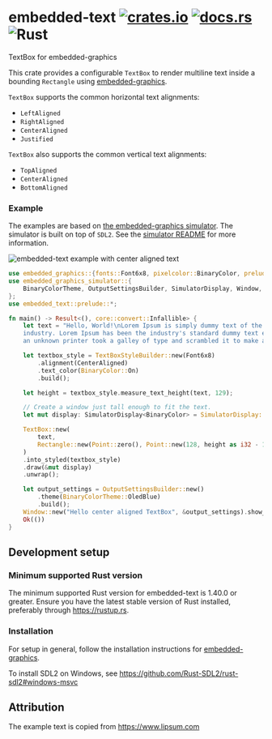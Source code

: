 # embedded-text [![crates.io](https://img.shields.io/crates/v/embedded_text.svg)](https://crates.io/crates/embedded_text) [![docs.rs](https://docs.rs/embedded-text/badge.svg)](https://docs.rs/embedded-text/) ![Rust](https://github.com/bugadani/embedded-text/workflows/Rust/badge.svg)

TextBox for embedded-graphics

This crate provides a configurable `TextBox` to render multiline text inside a bounding
`Rectangle` using [embedded-graphics].

`TextBox` supports the common horizontal text alignments:
 - `LeftAligned`
 - `RightAligned`
 - `CenterAligned`
 - `Justified`

`TextBox` also supports the common vertical text alignments:
 - `TopAligned`
 - `CenterAligned`
 - `BottomAligned`

### Example

The examples are based on [the embedded-graphics simulator]. The simulator is built on top of
`SDL2`. See the [simulator README] for more information.

![embedded-text example with center aligned text](https://raw.githubusercontent.com/bugadani/embedded-text/master/assets/center.png)

```rust
use embedded_graphics::{fonts::Font6x8, pixelcolor::BinaryColor, prelude::*};
use embedded_graphics_simulator::{
    BinaryColorTheme, OutputSettingsBuilder, SimulatorDisplay, Window,
};
use embedded_text::prelude::*;

fn main() -> Result<(), core::convert::Infallible> {
    let text = "Hello, World!\nLorem Ipsum is simply dummy text of the printing and typesetting \
    industry. Lorem Ipsum has been the industry's standard dummy text ever since the 1500s, when \
    an unknown printer took a galley of type and scrambled it to make a type specimen book.";

    let textbox_style = TextBoxStyleBuilder::new(Font6x8)
        .alignment(CenterAligned)
        .text_color(BinaryColor::On)
        .build();

    let height = textbox_style.measure_text_height(text, 129);

    // Create a window just tall enough to fit the text.
    let mut display: SimulatorDisplay<BinaryColor> = SimulatorDisplay::new(Size::new(129, height));

    TextBox::new(
        text,
        Rectangle::new(Point::zero(), Point::new(128, height as i32 - 1)),
    )
    .into_styled(textbox_style)
    .draw(&mut display)
    .unwrap();

    let output_settings = OutputSettingsBuilder::new()
        .theme(BinaryColorTheme::OledBlue)
        .build();
    Window::new("Hello center aligned TextBox", &output_settings).show_static(&display);
    Ok(())
}
```

[embedded-graphics]: https://github.com/jamwaffles/embedded-graphics/
[the embedded-graphics simulator]: https://github.com/jamwaffles/embedded-graphics/tree/master/simulator
[simulator README]: https://github.com/jamwaffles/embedded-graphics/tree/master/simulator#usage-without-sdl2

## Development setup

### Minimum supported Rust version
The minimum supported Rust version for embedded-text is 1.40.0 or greater. Ensure you have the latest stable version of Rust installed, preferably through https://rustup.rs.

### Installation

For setup in general, follow the installation instructions for [embedded-graphics].

To install SDL2 on Windows, see https://github.com/Rust-SDL2/rust-sdl2#windows-msvc

## Attribution

The example text is copied from https://www.lipsum.com
